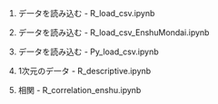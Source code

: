 01. デ一タを読み込む - R_load_csv.ipynb

01. デ一タを読み込む - R_load_csv_EnshuMondai.ipynb

01. デ一タを読み込む - Py_load_csv.ipynb

02. 1次元のデ一タ - R_descriptive.ipynb

03. 相関 - R_correlation_enshu.ipynb
